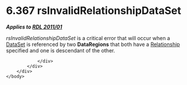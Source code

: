 <html dir="LTR" xmlns:mshelp="http://msdn.microsoft.com/mshelp" xmlns:ddue="http://ddue.schemas.microsoft.com/authoring/2003/5" xmlns:xlink="http://www.w3.org/1999/xlink" xmlns:tool="http://www.microsoft.com/tooltip">
    <head>
        <meta http-equiv="Content-Type" content="text/html; CHARSET=utf-8"></meta>
        <meta name="save" content="history"></meta>
        <title>6.367 rsInvalidRelationshipDataSet</title>
        <xml>
            <mshelp:toctitle title="6.367 rsInvalidRelationshipDataSet"></mshelp:toctitle>
            <mshelp:rltitle title="[MS-RDL]: rsInvalidRelationshipDataSet"></mshelp:rltitle>
            <mshelp:keyword index="A" term="31c2f48a-1507-4ecb-857a-c1b78200693e"></mshelp:keyword>
            <mshelp:attr name="DCSext.ContentType" value="open specification"></mshelp:attr>
            <mshelp:attr name="AssetID" value="31c2f48a-1507-4ecb-857a-c1b78200693e"></mshelp:attr>
            <mshelp:attr name="TopicType" value="kbRef"></mshelp:attr>
            <mshelp:attr name="DCSext.Title" value="[MS-RDL]: rsInvalidRelationshipDataSet" />
        </xml>
    </head>
    <body>
        <div id="header">
            <h1 class="heading">6.367 rsInvalidRelationshipDataSet</h1>
        </div>
        <div id="mainSection">
            <div id="mainBody">
                <div id="allHistory" class="saveHistory"></div>
                <div id="sectionSection0" class="section" name="collapseableSection">
                    

<p><b><i>Applies to </i></b><a href="bf2bab1a-b608-4bcc-b718-1cc1baa9579c.md"><b><i>RDL 2011/01</i></b></a></p>

<p><i>rsInvalidRelationshipDataSet</i> is a critical error that
will occur when a <a href="a14782b0-2e2f-4305-83a3-3de3fd750b6a.md">DataSet</a>
is referenced by two <b>DataRegions</b> that both have a <a href="6d1c77e5-1573-4ad6-8d2a-c507411ad94b.md">Relationship</a> specified and
one is descendant of the other.</p>


                </div>
            </div>
        </div>
    </body>
</html>